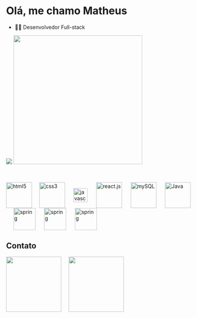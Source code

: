 # Olá, me chamo Matheus

- 👨‍💻 Desenvolvedor Full-stack
<div>
     <img heigth="180em" src="https://github-readme-stats.vercel.app/api?username=matheus5938&show_icons=true&theme=blueberry&count_private=true)"/>
  <img  width="350"  src="https://github-readme-stats.vercel.app/api/top-langs/?username=matheus5938&layout=compact&theme=blueberry)"/>
</div>

##

<div styl"display: inline_block"><br>
  <img align="center" alt="html5"  width="70" src="https://cdn.jsdelivr.net/gh/devicons/devicon@latest/icons/html5/html5-original-wordmark.svg"/>   &nbsp;&nbsp;&nbsp;
  <img align="center" alt="css3"  width="70" margin-right="15px" src="https://cdn.jsdelivr.net/gh/devicons/devicon@latest/icons/css3/css3-original-wordmark.svg"/>  &nbsp;&nbsp;&nbsp;&nbsp;
  <img align="center" alt="javascript"  width="38" padding-right="15px" src="https://cdn.jsdelivr.net/gh/devicons/devicon@latest/icons/javascript/javascript-original.svg"/>  &nbsp;&nbsp;&nbsp;&nbsp;
  <img align="center" alt="react.js"  width="70" padding-right="15px" src="https://cdn.jsdelivr.net/gh/devicons/devicon@latest/icons/react/react-original-wordmark.svg"/>  &nbsp;&nbsp;&nbsp&nbsp;
  <img align="center" alt="mySQL"  width="70" padding-right="15px" src="https://cdn.jsdelivr.net/gh/devicons/devicon@latest/icons/mysql/mysql-original-wordmark.svg"/>  &nbsp;&nbsp;&nbsp;&nbsp;
  <img align="center" alt="Java"  width="70" padding-right="15px" src="https://cdn.jsdelivr.net/gh/devicons/devicon@latest/icons/java/java-original-wordmark.svg"/>  &nbsp;&nbsp;&nbsp;&nbsp;
  <img align="center" alt="spring" width="60" padding-right="15px" src="https://cdn.jsdelivr.net/gh/devicons/devicon@latest/icons/spring/spring-original.svg"/>  &nbsp;&nbsp;&nbsp;&nbsp;
  <img align="center" alt="spring" width="60" padding-right="15px" src="https://cdn.jsdelivr.net/gh/devicons/devicon@latest/icons/figma/figma-original.svg"/>  &nbsp;&nbsp;&nbsp;&nbsp;
  <img align="center" alt="spring" width="60" src="https://cdn.jsdelivr.net/gh/devicons/devicon@latest/icons/git/git-original.svg"/>
</div>

##
## Contato
<div>
  <a href="https://www.linkedin.com/in/matheus-pinheiro07" target="_blank"><img src="https://img.shields.io/badge/LinkedIn-0077B5?style=for-the-badge&logo=linkedin&logoColor=white" width="150" target="_blank"></a> &nbsp;&nbsp;&nbsp;
  <a href="mailto:matheuspinheiro382@gmail.com" target="_blank"><img src="https://img.shields.io/badge/Gmail-D14836?style=for-the-badge&logo=gmail&logoColor=white" width="150" target="_blank"></a>
</div>

